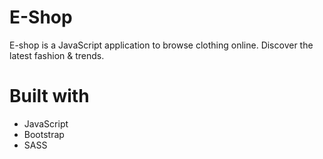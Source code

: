 # E-Shop
E-shop is a JavaScript application to browse clothing online. Discover the latest fashion & trends.

# Built with

* JavaScript
* Bootstrap
* SASS
